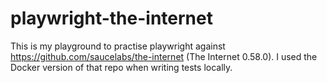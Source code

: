 # playwright-the-internet

This is my playground to practise playwright against https://github.com/saucelabs/the-internet (The Internet 0.58.0). I used the Docker version of that repo when writing tests locally.
